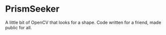 # PrismSeeker
A little bit of OpenCV that looks for a shape. Code written for a friend, made public for all.
